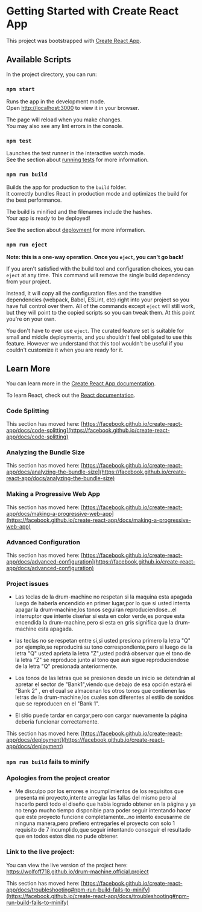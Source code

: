 # Getting Started with Create React App

This project was bootstrapped with [Create React App](https://github.com/facebook/create-react-app).

## Available Scripts

In the project directory, you can run:

### `npm start`

Runs the app in the development mode.\
Open [http://localhost:3000](http://localhost:3000) to view it in your browser.

The page will reload when you make changes.\
You may also see any lint errors in the console.

### `npm test`

Launches the test runner in the interactive watch mode.\
See the section about [running tests](https://facebook.github.io/create-react-app/docs/running-tests) for more information.

### `npm run build`

Builds the app for production to the `build` folder.\
It correctly bundles React in production mode and optimizes the build for the best performance.

The build is minified and the filenames include the hashes.\
Your app is ready to be deployed!

See the section about [deployment](https://facebook.github.io/create-react-app/docs/deployment) for more information.

### `npm run eject`

**Note: this is a one-way operation. Once you `eject`, you can't go back!**

If you aren't satisfied with the build tool and configuration choices, you can `eject` at any time. This command will remove the single build dependency from your project.

Instead, it will copy all the configuration files and the transitive dependencies (webpack, Babel, ESLint, etc) right into your project so you have full control over them. All of the commands except `eject` will still work, but they will point to the copied scripts so you can tweak them. At this point you're on your own.

You don't have to ever use `eject`. The curated feature set is suitable for small and middle deployments, and you shouldn't feel obligated to use this feature. However we understand that this tool wouldn't be useful if you couldn't customize it when you are ready for it.

## Learn More

You can learn more in the [Create React App documentation](https://facebook.github.io/create-react-app/docs/getting-started).

To learn React, check out the [React documentation](https://reactjs.org/).

### Code Splitting

This section has moved here: [https://facebook.github.io/create-react-app/docs/code-splitting](https://facebook.github.io/create-react-app/docs/code-splitting)

### Analyzing the Bundle Size

This section has moved here: [https://facebook.github.io/create-react-app/docs/analyzing-the-bundle-size](https://facebook.github.io/create-react-app/docs/analyzing-the-bundle-size)

### Making a Progressive Web App

This section has moved here: [https://facebook.github.io/create-react-app/docs/making-a-progressive-web-app](https://facebook.github.io/create-react-app/docs/making-a-progressive-web-app)

### Advanced Configuration

This section has moved here: [https://facebook.github.io/create-react-app/docs/advanced-configuration](https://facebook.github.io/create-react-app/docs/advanced-configuration)

  ### Project issues
- Las teclas de la drum-machine no respetan si la maquina esta apagada luego de haberla encendido en primer lugar,por lo que si usted intenta apagar la drum-machine,los tonos seguiran reproduciendose...el interruptor que intente diseñar si esta en color verde,es porque esta encendida la drum-machine,pero si esta en gris significa que la drum-machine esta apagada.
  
- las teclas no se respetan entre si,si usted presiona primero la letra "Q" por ejemplo,se reproducirá su tono correspondiente,pero si luego de la letra "Q" usted aprieta la letra "Z",usted podrá observar que el tono de la letra "Z" se reproduce junto al tono que aun sigue reproduciendose de la letra "Q" presionada anteriormente.
  
- Los tonos de las letras que se presionen desde un inicio se detendrán al apretar el sector de "Bank1",viendo que debajo de esa opción estará el "Bank 2" , en el cual se almacenan los otros tonos que contienen las letras de la drum-machine,los cuales son diferentes al estilo de sonidos que se reproducen en el "Bank 1".

- El sitio puede tardar en cargar,pero con cargar nuevamente la página deberia funcionar correctamente.

This section has moved here: [https://facebook.github.io/create-react-app/docs/deployment](https://facebook.github.io/create-react-app/docs/deployment)

### `npm run build` fails to minify

### Apologies from the project creator
- Me disculpo por los errores e incumplimientos de los requisitos que presenta mi proyecto,intente arreglar las fallas del mismo pero al hacerlo perdí todo el diseño que habia logrado obtener en la página y ya no tengo mucho tiempo disponible para poder seguir intentando hacer que este proyecto funcione completamente...no intento excusarme de ninguna manera,pero prefiero entregarles el proyecto con solo 1 requisito de 7 incumplido,que seguir intentando conseguir el resultado que en todos estos dias no pude obtener.

### Link to the live project:
You can view the live version of the project here: https://wolfoff718.github.io/drum-machine.official.project

This section has moved here: [https://facebook.github.io/create-react-app/docs/troubleshooting#npm-run-build-fails-to-minify](https://facebook.github.io/create-react-app/docs/troubleshooting#npm-run-build-fails-to-minify)

